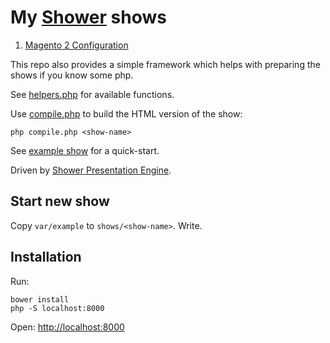 # My [Shower](https://shwr.me/) shows

1. [Magento 2 Configuration](shows/magento2-configuration)

This repo also provides a simple framework which helps with preparing the shows if you know some php.

See [helpers.php](helpers.php) for available functions.

Use [compile.php](compile.php) to build the HTML version of the show:
```
php compile.php <show-name>
```

See [example show](var/example) for a quick-start.

Driven by [Shower Presentation Engine](https://shwr.me/).

## Start new show

Copy `var/example` to `shows/<show-name>`. Write.

## Installation

Run:
```
bower install
php -S localhost:8000
```
Open: [http://localhost:8000](http://localhost:8000)
